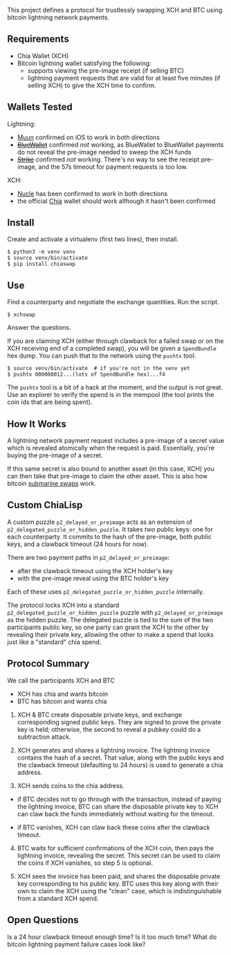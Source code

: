 This project defines a protocol for trustlessly swapping XCH and BTC using bitcoin lightning network payments.

Requirements
------------

- Chia Wallet (XCH)
- Bitcoin lightning wallet satisfying the following:
  - supports viewing the pre-image receipt (if selling BTC)
  - lightning payment requests that are valid for at least five minutes (if selling XCH) to give the XCH time to confirm.

Wallets Tested
--------------

Lightning:
- [Muun](https://muun.com/) confirmed on iOS to work in both directions
- ~~[BlueWallet](https://bluewallet.io/)~~ confirmed *not* working, as BlueWallet to BlueWallet payments do not reveal the pre-image needed to sweep the XCH funds
- ~~[Strike](https://strike.me/en/)~~ confirmed *not* working. There's no way to see the receipt pre-image, and the 57s timeout for payment requests is too low.

XCH:
- [Nucle](https://apps.apple.com/us/app/nucle-chia-crypto-wallet/id1582583173) has been confirmed to work in both directions
- the official [Chia](https://chia.net/) wallet should work although it hasn't been confirmed


Install
-------

Create and activate a virtualenv (first two lines), then install.

```
$ python3 -m venv venv
$ source venv/bin/activate
$ pip install chiaswap
```

Use
---

Find a counterparty and negotiate the exchange quantities. Run the script.

```
$ xchswap
```

Answer the questions.

If you are claiming XCH (either through clawback for a failed swap or on the XCH receiving end of a completed swap), you will be given a `SpendBundle` hex dump. You can push that to the network using the `pushtx` tool.

```
$ source venv/bin/activate  # if you're not in the venv yet
$ pushtx 000000012...(lots of SpendBundle hex)...f4
```

The `pushtx` tool is a bit of a hack at the moment, and the output is not great. Use an explorer to verify the spend is in the mempool (the tool prints the coin ids that are being spent).


How It Works
------------

A lightning network payment request includes a pre-image of a secret value which is revealed atomically when the request is paid. Essentially, you're buying the pre-image of a secret.

If this same secret is also bound to another asset (in this case, XCH) you can then take that pre-image to claim the other asset. This is also how bitcoin [submarine swaps](https://docs.lightning.engineering/the-lightning-network/lightning-overview/understanding-submarine-swaps) work.


Custom ChiaLisp
---------------

A custom puzzle `p2_delayed_or_preimage` acts as an extension of `p2_delegated_puzzle_or_hidden_puzzle`. It takes *two* public keys: one for each counterparty. It commits to the hash of the pre-image, both public keys, and a clawback timeout (24 hours for now).

There are two payment paths in `p2_delayed_or_preimage`:

- after the clawback timeout using the XCH holder's key
- with the pre-image reveal using the BTC holder's key

Each of these uses `p2_delegated_puzzle_or_hidden_puzzle` internally.

The protocol locks XCH into a standard `p2_delegated_puzzle_or_hidden_puzzle` puzzle with `p2_delayed_or_preimage` as the hidden puzzle. The delegated puzzle is tied to the sum of the two participants public key, so one party can grant the XCH to the other by revealing their private key, allowing the other to make a spend that looks just like a "standard" chia spend.


Protocol Summary
----------------

We call the participants XCH and BTC
  - XCH has chia and wants bitcoin
  - BTC has bitcoin and wants chia

1. XCH & BTC create disposable private keys, and exchange corresponding signed public keys. They are signed to prove the private key is held; otherwise, the second to reveal a pubkey could do a subtraction attack.

2. XCH generates and shares a lightning invoice. The lightning invoice contains the hash of a secret. That value, along with the public keys and the clawback timeout (defaulting to 24 hours) is used to generate a chia address.

3. XCH sends coins to the chia address.

  - if BTC decides not to go through with the transaction, instead of paying the lightning invoice, BTC can share the disposable private key to XCH can claw back the funds immediately without waiting for the timeout.

  - if BTC vanishes, XCH can claw back these coins after the clawback timeout.

4. BTC waits for sufficient confirmations of the XCH coin, then pays the lightning invoice, revealing the secret. This secret can be used to claim the coins if XCH vanishes, so step 5 is optional.

5. XCH sees the invoice has been paid, and shares the disposable private key corresponding to his public key. BTC uses this key along with their own to claim the XCH using the "clean" case, which is indistinguishable from a standard XCH spend.


Open Questions
--------------

Is a 24 hour clawback timeout enough time? Is it too much time? What do bitcoin lightning payment failure cases look like?

